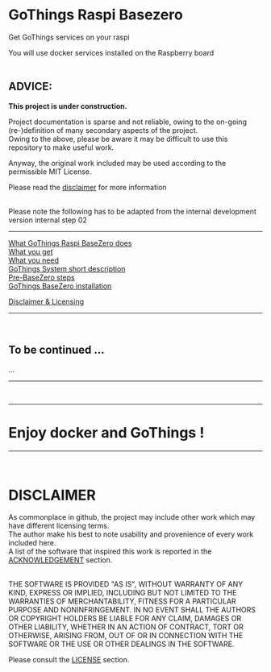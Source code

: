 # GoThings Raspi Basezero
Get GoThings services on your raspi

You will use docker services installed on the Raspberry board  
<br />

ADVICE:
----  

**This project is under construction.**  

Project documentation is sparse and not reliable, owing to the on-going (re-)definition of many secondary aspects of the project.  
Owing to the above, please be aware it may be difficult to use this repository to make useful work.  

Anyway, the original work included may be used according to the permissible MIT License.  

Please read the [disclaimer](#disclaimer) for more information  
<br/>

Please note the following has to be adapted from the internal development version
internal step 02
<br/>

----
[What GoThings Raspi BaseZero does](#what-gothings-raspi-basezero-does)  
[What you get](#what-you-get)  
[What you need](#what-you-need)  
[GoThings System short description](#gothings-system-short-description)  
[Pre-BaseZero steps](#pre-basezeroation-steps)  
[GoThings BaseZero installation](#gothings-basezero)  

[Disclaimer & Licensing](#disclaimer)  

----

<br />

To be continued ...
----  

...

----------------------

<br /><hr />

# Enjoy docker and GoThings !
-----


<br />

# DISCLAIMER
As commonplace in github, the project may include other work which may have different licensing terms.  
The author make his best to note usability and provenience of every work included here.  
A list of the software that inspired this work is reported in the [ACKNOWLEDGEMENT](https://github.com/fpirri/gothings-raspi-basezero/blob/master/ACKNOWLEDGEMENT.md) section.  
<br/>

THE SOFTWARE IS PROVIDED "AS IS", WITHOUT WARRANTY OF ANY KIND, EXPRESS OR
IMPLIED, INCLUDING BUT NOT LIMITED TO THE WARRANTIES OF MERCHANTABILITY,
FITNESS FOR A PARTICULAR PURPOSE AND NONINFRINGEMENT. IN NO EVENT SHALL THE
AUTHORS OR COPYRIGHT HOLDERS BE LIABLE FOR ANY CLAIM, DAMAGES OR OTHER
LIABILITY, WHETHER IN AN ACTION OF CONTRACT, TORT OR OTHERWISE, ARISING FROM,
OUT OF OR IN CONNECTION WITH THE SOFTWARE OR THE USE OR OTHER DEALINGS IN THE
SOFTWARE.

Please consult the [LICENSE](https://github.com/fpirri/gothings-raspi-basezero/blob/master/LICENSE) section.


